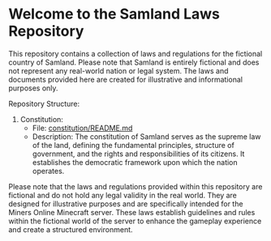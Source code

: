 # Welcome to the Samland Laws Repository

This repository contains a collection of laws and regulations for the fictional country of Samland. Please note that Samland is entirely fictional and does not represent any real-world nation or legal system. The laws and documents provided here are created for illustrative and informational purposes only.

Repository Structure:

1. Constitution:
   - File: [constitution/README.md](./constitution/README.md)
   - Description: The constitution of Samland serves as the supreme law of the land, defining the fundamental principles, structure of government, and the rights and responsibilities of its citizens. It establishes the democratic framework upon which the nation operates.

Please note that the laws and regulations provided within this repository are fictional and do not hold any legal validity in the real world. They are designed for illustrative purposes and are specifically intended for the Miners Online Minecraft server. These laws establish guidelines and rules within the fictional world of the server to enhance the gameplay experience and create a structured environment.
